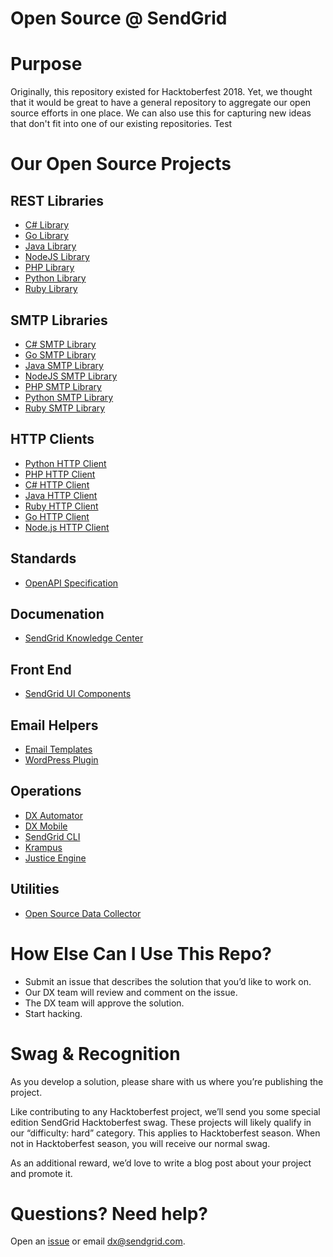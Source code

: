 # Open Source @ SendGrid

# Purpose

Originally, this repository existed for Hacktoberfest 2018.  Yet, we thought that it would be great to have a general repository to aggregate our open source efforts in one place.  We can also use this for capturing new ideas that don't fit into one of our existing repositories.
Test
# Our Open Source Projects

## REST Libraries

* [C# Library](https://github.com/sendgrid/sendgrid-csharp)
* [Go Library](https://github.com/sendgrid/sendgrid-go)
* [Java Library](https://github.com/sendgrid/sendgrid-java)
* [NodeJS Library](https://github.com/sendgrid/sendgrid-nodejs)
* [PHP Library](https://github.com/sendgrid/sendgrid-php)
* [Python Library](https://github.com/sendgrid/sendgrid-python)
* [Ruby Library](https://github.com/sendgrid/sendgrid-ruby)

## SMTP Libraries

* [C# SMTP Library](https://github.com/sendgrid/smtpapi-csharp)
* [Go SMTP Library](https://github.com/sendgrid/smtpapi-go)
* [Java SMTP Library](https://github.com/sendgrid/smtpapi-java)
* [NodeJS SMTP Library](https://github.com/sendgrid/smtpapi-nodejs)
* [PHP SMTP Library](https://github.com/sendgrid/smtpapi-php)
* [Python SMTP Library](https://github.com/sendgrid/smtpapi-python)
* [Ruby SMTP Library](https://github.com/sendgrid/smtpapi-ruby)

## HTTP Clients

* [Python HTTP Client](https://github.com/sendgrid/python-http-client)
* [PHP HTTP Client](https://github.com/sendgrid/php-http-client)
* [C# HTTP Client](https://github.com/sendgrid/csharp-http-client)
* [Java HTTP Client](https://github.com/sendgrid/java-http-client)
* [Ruby HTTP Client](https://github.com/sendgrid/ruby-http-client)
* [Go HTTP Client](https://github.com/sendgrid/rest)
* [Node.js HTTP Client](https://github.com/sendgrid/nodejs-http-client)

## Standards

* [OpenAPI Specification](https://github.com/sendgrid/sendgrid-oai)

## Documenation

* [SendGrid Knowledge Center](https://github.com/sendgrid/docs)

## Front End

* [SendGrid UI Components](https://github.com/sendgrid/ui-components)

## Email Helpers

* [Email Templates](https://github.com/sendgrid/email-templates)
* [WordPress Plugin](https://github.com/sendgrid/wordpress)

## Operations

* [DX Automator](https://github.com/sendgrid/dx-automator)
* [DX Mobile](https://github.com/sendgrid/dx-mobile)
* [SendGrid CLI](https://github.com/sendgrid/sendgrid-cli)
* [Krampus](https://github.com/sendgrid/krampus)
* [Justice Engine](https://github.com/sendgrid/JusticeEngine)

## Utilities

* [Open Source Data Collector](https://github.com/sendgrid/open-source-library-data-collector)

# How Else Can I Use This Repo?

* Submit an issue that describes the solution that you’d like to work on.
* Our DX team will review and comment on the issue.
* The DX team will approve the solution.
* Start hacking.

# Swag & Recognition

As you develop a solution, please share with us where you’re publishing the project.  

Like contributing to any Hacktoberfest project, we’ll send you some special edition SendGrid Hacktoberfest swag.  These projects will likely qualify in our “difficulty: hard” category. This applies to Hacktoberfest season. When not in Hacktoberfest season, you will receive our normal swag.

As an additional reward, we’d love to write a blog post about your project and promote it. 

# Questions?  Need help?

Open an [issue](https://github.com/sendgrid/opensource/issues/new) or email [dx@sendgrid.com](mailto:dx@sendgrid.com).
